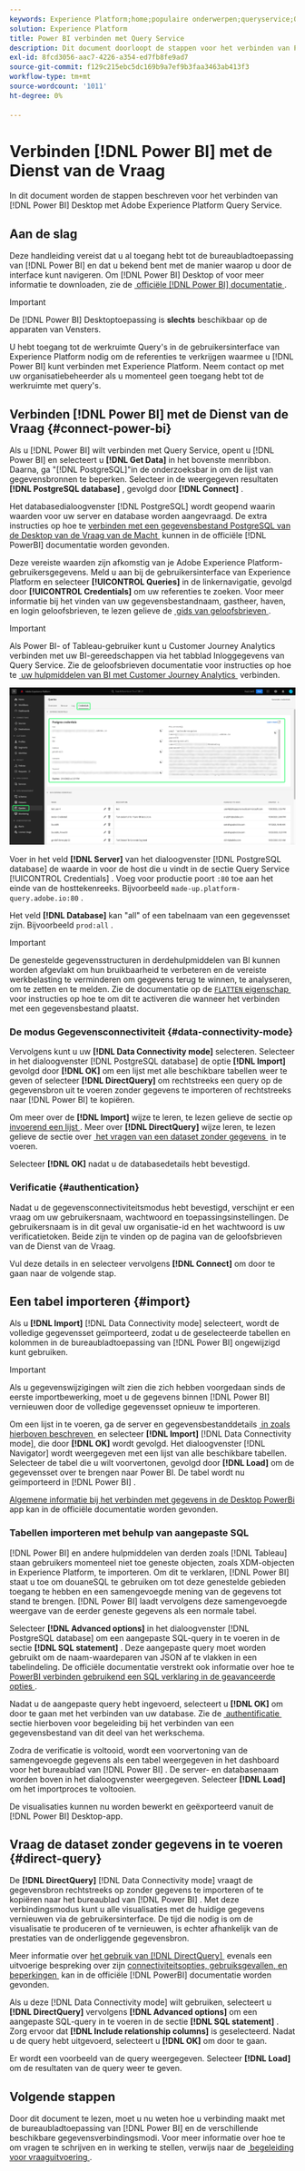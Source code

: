 ```yaml
---
keywords: Experience Platform;home;populaire onderwerpen;queryservice;Query-service;Power BI;power bi;connect to query service;
solution: Experience Platform
title: Power BI verbinden met Query Service
description: Dit document doorloopt de stappen voor het verbinden van Power BI met de Dienst van de Vraag van Adobe Experience Platform.
exl-id: 8fcd3056-aac7-4226-a354-ed7fb8fe9ad7
source-git-commit: f129c215ebc5dc169b9a7ef9b3faa3463ab413f3
workflow-type: tm+mt
source-wordcount: '1011'
ht-degree: 0%

---
```


# Verbinden [!DNL Power BI] met de Dienst van de Vraag

In dit document worden de stappen beschreven voor het verbinden van [!DNL Power BI] Desktop met Adobe Experience Platform Query Service.

## Aan de slag

Deze handleiding vereist dat u al toegang hebt tot de bureaubladtoepassing van [!DNL Power BI] en dat u bekend bent met de manier waarop u door de interface kunt navigeren. Om [!DNL Power BI] Desktop of voor meer informatie te downloaden, zie de [&#x200B; officiële  [!DNL Power BI]  documentatie &#x200B;](https://docs.microsoft.com/en-us/power-bi/).

>[!IMPORTANT]
>
> De [!DNL Power BI] Desktoptoepassing is **slechts** beschikbaar op de apparaten van Vensters.

U hebt toegang tot de werkruimte Query&#39;s in de gebruikersinterface van Experience Platform nodig om de referenties te verkrijgen waarmee u [!DNL Power BI] kunt verbinden met Experience Platform. Neem contact op met uw organisatiebeheerder als u momenteel geen toegang hebt tot de werkruimte met query&#39;s.

## Verbinden [!DNL Power BI] met de Dienst van de Vraag {#connect-power-bi}

Als u [!DNL Power BI] wilt verbinden met Query Service, opent u [!DNL Power BI] en selecteert u **[!DNL Get Data]** in het bovenste menribbon. Daarna, ga &quot;[!DNL PostgreSQL]&quot;in de onderzoeksbar in om de lijst van gegevensbronnen te beperken. Selecteer in de weergegeven resultaten **[!DNL PostgreSQL database]** , gevolgd door **[!DNL Connect]** .

Het databasedialoogvenster [!DNL PostgreSQL] wordt geopend waarin waarden voor uw server en database worden aangevraagd. De extra instructies op hoe te [&#x200B; verbinden met een gegevensbestand PostgreSQL van de Desktop van de Vraag van de Macht &#x200B;](https://learn.microsoft.com/en-us/power-query/connectors/postgresql#connect-to-a-postgresql-database-from-power-query-desktop) kunnen in de officiële [!DNL PowerBI] documentatie worden gevonden.

Deze vereiste waarden zijn afkomstig van je Adobe Experience Platform-gebruikersgegevens. Meld u aan bij de gebruikersinterface van Experience Platform en selecteer **[!UICONTROL Queries]** in de linkernavigatie, gevolgd door **[!UICONTROL Credentials]** om uw referenties te zoeken. Voor meer informatie bij het vinden van uw gegevensbestandnaam, gastheer, haven, en login geloofsbrieven, te lezen gelieve de [&#x200B; gids van geloofsbrieven &#x200B;](../ui/credentials.md).

>[!IMPORTANT]
>
>Als Power BI- of Tableau-gebruiker kunt u Customer Journey Analytics verbinden met uw BI-gereedschappen via het tabblad Inloggegevens van Query Service. Zie de geloofsbrieven documentatie voor instructies op hoe te [&#x200B; uw hulpmiddelen van BI met Customer Journey Analytics &#x200B;](../ui/credentials.md#connect-to-customer-journey-analytics) verbinden.

![&#x200B; de werkruimte van Vragen van Experience Platform met het lusje van Referenties en het Verlopen van benadrukte geloofsbrieven.](../images/clients/power-bi/query-service-credentials-page.png)

Voer in het veld **[!DNL Server]** van het dialoogvenster [!DNL PostgreSQL database] de waarde in voor de host die u vindt in de sectie Query Service [!UICONTROL Credentials] . Voeg voor productie poort `:80` toe aan het einde van de hosttekenreeks. Bijvoorbeeld `made-up.platform-query.adobe.io:80` .

Het veld **[!DNL Database]** kan &quot;all&quot; of een tabelnaam van een gegevensset zijn. Bijvoorbeeld `prod:all` .

>[!IMPORTANT]
>
>De genestelde gegevensstructuren in derdehulpmiddelen van BI kunnen worden afgevlakt om hun bruikbaarheid te verbeteren en de vereiste werkbelasting te verminderen om gegevens terug te winnen, te analyseren, om te zetten en te melden. Zie de documentatie op de [`FLATTEN` eigenschap &#x200B;](../key-concepts/flatten-nested-data.md) voor instructies op hoe te om dit te activeren die wanneer het verbinden met een gegevensbestand plaatst.

### De modus Gegevensconnectiviteit {#data-connectivity-mode}

Vervolgens kunt u uw **[!DNL Data Connectivity mode]** selecteren. Selecteer in het dialoogvenster [!DNL PostgreSQL database] de optie **[!DNL Import]** gevolgd door **[!DNL OK]** om een lijst met alle beschikbare tabellen weer te geven of selecteer **[!DNL DirectQuery]** om rechtstreeks een query op de gegevensbron uit te voeren zonder gegevens te importeren of rechtstreeks naar [!DNL Power BI] te kopiëren.

Om meer over de **[!DNL Import]** wijze te leren, te lezen gelieve de sectie op [&#x200B; invoerend een lijst &#x200B;](#import). Meer over **[!DNL DirectQuery]** wijze leren, te lezen gelieve de sectie over [&#x200B; het vragen van een dataset zonder gegevens &#x200B;](#direct-query) in te voeren.

Selecteer **[!DNL OK]** nadat u de databasedetails hebt bevestigd.

### Verificatie {#authentication}

Nadat u de gegevensconnectiviteitsmodus hebt bevestigd, verschijnt er een vraag om uw gebruikersnaam, wachtwoord en toepassingsinstellingen. De gebruikersnaam is in dit geval uw organisatie-id en het wachtwoord is uw verificatietoken. Beide zijn te vinden op de pagina van de geloofsbrieven van de Dienst van de Vraag.

Vul deze details in en selecteer vervolgens **[!DNL Connect]** om door te gaan naar de volgende stap.

## Een tabel importeren {#import}

Als u **[!DNL Import]** [!DNL Data Connectivity mode] selecteert, wordt de volledige gegevensset geïmporteerd, zodat u de geselecteerde tabellen en kolommen in de bureaubladtoepassing van [!DNL Power BI] ongewijzigd kunt gebruiken.

>[!IMPORTANT]
>
>Als u gegevenswijzigingen wilt zien die zich hebben voorgedaan sinds de eerste importbewerking, moet u de gegevens binnen [!DNL Power BI] vernieuwen door de volledige gegevensset opnieuw te importeren.

Om een lijst in te voeren, ga de server en gegevensbestanddetails [&#x200B; in zoals hierboven beschreven &#x200B;](#connect-power-bi) en selecteer **[!DNL Import]** [!DNL Data Connectivity mode], die door **[!DNL OK]** wordt gevolgd. Het dialoogvenster [!DNL Navigator] wordt weergegeven met een lijst van alle beschikbare tabellen. Selecteer de tabel die u wilt voorvertonen, gevolgd door **[!DNL Load]** om de gegevensset over te brengen naar Power BI. De tabel wordt nu geïmporteerd in [!DNL Power BI] .

[&#x200B; Algemene informatie bij het verbinden met gegevens in de Desktop PowerBi &#x200B;](https://learn.microsoft.com/en-us/power-bi/connect-data/desktop-quickstart-connect-to-data#connect-to-data) app kan in de officiële documentatie worden gevonden.

### Tabellen importeren met behulp van aangepaste SQL

[!DNL Power BI] en andere hulpmiddelen van derden zoals [!DNL Tableau] staan gebruikers momenteel niet toe geneste objecten, zoals XDM-objecten in Experience Platform, te importeren. Om dit te verklaren, [!DNL Power BI] staat u toe om douaneSQL te gebruiken om tot deze genestelde gebieden toegang te hebben en een samengevoegde mening van de gegevens tot stand te brengen. [!DNL Power BI] laadt vervolgens deze samengevoegde weergave van de eerder geneste gegevens als een normale tabel.

Selecteer **[!DNL Advanced options]** in het dialoogvenster [!DNL PostgreSQL database] om een aangepaste SQL-query in te voeren in de sectie **[!DNL SQL statement]** . Deze aangepaste query moet worden gebruikt om de naam-waardeparen van JSON af te vlakken in een tabelindeling. De officiële documentatie verstrekt ook informatie over hoe te [&#x200B; PowerBI verbinden gebruikend een SQL verklaring in de geavanceerde opties &#x200B;](https://learn.microsoft.com/en-us/power-query/connectors/postgresql#connect-using-advanced-options).

Nadat u de aangepaste query hebt ingevoerd, selecteert u **[!DNL OK]** om door te gaan met het verbinden van uw database. Zie de [&#x200B; authentificatie &#x200B;](#authentication) sectie hierboven voor begeleiding bij het verbinden van een gegevensbestand van dit deel van het werkschema.

Zodra de verificatie is voltooid, wordt een voorvertoning van de samengevoegde gegevens als een tabel weergegeven in het dashboard voor het bureaublad van [!DNL Power BI] . De server- en databasenaam worden boven in het dialoogvenster weergegeven. Selecteer **[!DNL Load]** om het importproces te voltooien.

De visualisaties kunnen nu worden bewerkt en geëxporteerd vanuit de [!DNL Power BI] Desktop-app.

## Vraag de dataset zonder gegevens in te voeren {#direct-query}

De **[!DNL DirectQuery]** [!DNL Data Connectivity mode] vraagt de gegevensbron rechtstreeks op zonder gegevens te importeren of te kopiëren naar het bureaublad van [!DNL Power BI] . Met deze verbindingsmodus kunt u alle visualisaties met de huidige gegevens vernieuwen via de gebruikersinterface. De tijd die nodig is om de visualisatie te produceren of te vernieuwen, is echter afhankelijk van de prestaties van de onderliggende gegevensbron.

Meer informatie over [&#x200B; het gebruik van  [!DNL DirectQuery] &#x200B;](https://learn.microsoft.com/en-us/power-bi/connect-data/desktop-use-directquery) evenals een uitvoerige bespreking over zijn [&#x200B; connectiviteitsopties, gebruiksgevallen, en beperkingen &#x200B;](https://learn.microsoft.com/en-us/power-bi/connect-data/desktop-directquery-about) kan in de officiële [!DNL PowerBI] documentatie worden gevonden.

Als u deze [!DNL Data Connectivity mode] wilt gebruiken, selecteert u **[!DNL DirectQuery]** vervolgens **[!DNL Advanced options]** om een aangepaste SQL-query in te voeren in de sectie **[!DNL SQL statement]** . Zorg ervoor dat **[!DNL Include relationship columns]** is geselecteerd. Nadat u de query hebt uitgevoerd, selecteert u **[!DNL OK]** om door te gaan.

Er wordt een voorbeeld van de query weergegeven. Selecteer **[!DNL Load]** om de resultaten van de query weer te geven.

## Volgende stappen

Door dit document te lezen, moet u nu weten hoe u verbinding maakt met de bureaubladtoepassing van [!DNL Power BI] en de verschillende beschikbare gegevensverbindingsmodi. Voor meer informatie over hoe te om vragen te schrijven en in werking te stellen, verwijs naar de [&#x200B; begeleiding voor vraaguitvoering &#x200B;](../best-practices/writing-queries.md).
